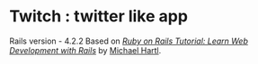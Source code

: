 # Twitch : twitter like app 

Rails version - 4.2.2
Based on [*Ruby on Rails Tutorial:
Learn Web Development with Rails*](http://www.railstutorial.org/)
by [Michael Hartl](http://www.michaelhartl.com/).
